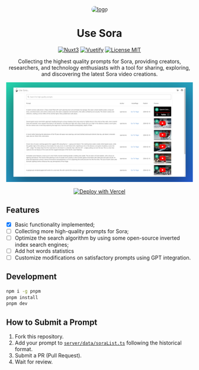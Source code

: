 <div align="center">

<a href="https://usesora.app" target="blank">
  <img src="https://usesora.app/logobg.png" height="200px" alt="logo" style="border-radius: 20px"/>
</a>

# Use Sora

[![Nuxt3](https://img.shields.io/badge/Nuxt3-00C58E?style=for-the-badge&logo=nuxt.js&logoColor=white)](https://nuxt.com/)
[![Vuetify](https://img.shields.io/badge/Vuetify-1867C0?style=for-the-badge&logo=vuetify&logoColor=white)](https://vuetifyjs.com/)
[![License MIT](https://img.shields.io/badge/License-MIT-yellow.svg?style=for-the-badge)](https://opensource.org/license/mit/)

Collecting the highest quality prompts for Sora, providing creators, researchers, and technology enthusiasts with a tool for sharing, exploring, and discovering the latest Sora video creations.

![demo](./images/demo.png)

[![Deploy with Vercel](https://vercel.com/button)](https://vercel.com/new/git/external?repository-url=https%3A%2F%2Fgithub.com%2FJustin3go%2Fusesora)

</div>

## Features

- [x] Basic functionality implemented;
- [ ] Collecting more high-quality prompts for Sora;
- [ ] Optimize the search algorithm by using some open-source inverted index search engines;
- [ ] Add hot words statistics
- [ ] Customize modifications on satisfactory prompts using GPT integration.

## Development

```bash
npm i -g pnpm
pnpm install
pnpm dev
``` 

## How to Submit a Prompt

1. Fork this repository.
2. Add your prompt to [`server/data/soraList.ts`](./server/data/soraList.ts) following the historical format.
3. Submit a PR (Pull Request).
4. Wait for review.

